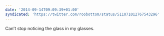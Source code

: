 ```yaml
---
date: '2014-09-14T09:09:39+01:00'
syndicated: 'https://twitter.com/roobottom/status/511071012767543296'
---
```

Can’t stop noticing the glass in my glasses.
